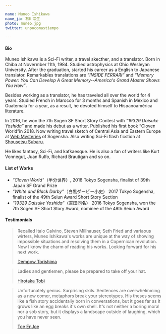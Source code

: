 ```yaml
---

name: Muneo Ishikawa  	
name_ja: 石川宗生  
photo: muneo.jpg  
twitter: unpocomastiempo

---
```


#### Bio

<!--
石川宗生はSF作家、旅行作家、翻訳家。1984年11月11日生まれ、千葉県出身。米Ohio Wesleyan大学で天体物理学を専攻、卒業後は日英の翻訳家として働きはじめる。主な書籍翻訳に『INSIDE FERRARI』や『記憶脳革命』など。翻訳業のかたわら約4 年間にわたり世界各地を放浪。モロッコで3カ月間のフランス語留学、メキシコとグアテマラでは1年間スペイン語留学をし、ラテンアメリカ文学に傾倒した。2016年に短編「吉田同名」で第7回創元SF短編賞を受賞し、作家デビュー。2018年に短編集『半分世界』を刊行した。現在は東京創元社ウェブ雑誌「Webミステリーズ！」で中央アジア―東欧の旅行記を、集英社「小説すばる」でSFショートショートを連載中。得意ジャンルは幻想文学、SF、不条理文学。ヴォネガット、ルルフォ、ブローディガンのファン。	"
-->

Muneo Ishikawa is a Sci-Fi writer, a travel skecther, and a translator. Born in Chiba at Novermber 11th, 1984. Studied astrophysics at Ohio Wesleyan University. After the graduation, started his career as a English to Japanese translator. Remarkables translations are _“INSIDE FERRARI”_ and _“Memory Power: You Can Develop A Great Memory--America's Grand Master Shows You How”_.

Besides working as a translator, he has traveled all over the world for 4 years. Studied French in Marocco for 3 months and Spanish in Mexico and Guatemala for a year, as a result, he devoted himself to Hispanoamérica literature.

In 2016, he won the 7th Sogen SF Short Story Contest with _“19329 Daisuke Yoshida”_ and made his debut as a writer. Published his first book “Cloven World”in 2018. Now writing travel sketch of Central Asia and Eastern Europe at [Web Mysteries](http://www.webmysteries.jp/tag/%E7%9F%B3%E5%B7%9D%E5%AE%97%E7%94%9F%E3%81%AE%E6%97%85%E6%97%A5%E8%A8%98) of Sogensha. Also writing Sci-Fi flash ficstion at [Shousetsu Subaru](http://syousetsu-subaru.shueisha.co.jp/columns/%E6%81%A5%E8%BE%B1/).

He likes fantasy, Sci-Fi, and kafkaesque. He is also a fan of writers like Kurt Vonnegut, Juan Rulfo, Richard Brautigan and so on.

#### List of Works

- _“Cloven World”_（半分世界）, 2018 Tokyo Sogensha, finalist of 39th Japan SF Grand Prize
- _“White and Black Darby”_（白黒ダービー小史） 2017 Tokyo Sogensha, finalist of the 49th Seiun Award Short Story Section
- _“19329 Daisuke Yoshida”_（吉田同名） 2016 Tokyo Sogensha, won the 7th Sogen SF Short Story Award, nominee of the 48th Seiun Award

#### Testimonials

<!--
カルヴィーノ、コルタサル、ミルハウザー、セス・フリードなど様々な作家名が頭によぎるが、石川宗生の小説では、ありえない事態とその過程で生じるコペルニクス的転回を描く手つきが独特で、その読み味を知った今では次の作品を読むのがただ待ち遠しい。
— 酉島伝法
-->

> Recalled Italo Calvino, Steven Millhauser, Seth Fried and variaous wirters, Muneo Ishikawa's works are unique at the way of showing impossible situations and resolving them in a Copernican revolution. Now I know the charm of reading his works. Looking forward for his next work.
> 
> [Dempow Torishima](https://www.amazon.com/Sisyphean-Dempow-Torishima/dp/1421580829)

<!--
諸君、脱帽の用意を。
— 飛浩隆
-->

> Ladies and gentlemen, please be prepared to take off your hat.
> 
> [Hirotaka Tobi](https://en.wikipedia.org/wiki/Hirotaka_Tobi)

<!--
残念ながら、天才。筆力に驚かされる。デビュー作とは思えない整った文章や、思い込みを突いてくる比喩。会話の中でふと浮かんだようなホラ話といった主題であるが、ホラ話たちは成長を続けるうちに自らの殻を食い破り、その向こう側へ突き抜けてしまう。下手な教訓や、お涙頂戴ではなくて、そこには、これまでみたこともなかった笑いの果ての風景が広がっている。
— 円城塔
-->

> Unfortunately genius. Surprising skils. Sentences are overwhelmming as a new comer, metaphors break your stereotypes. His theses seems like a fish story accidentally born in conversations, but it goes far as it grows like an egg breaks it's own shell. It's not neither a boring moral nor a sob story, but it displays a landscape outside of laughing, which you have never seen.
> 
> [Toe EnJoe](https://en.wikipedia.org/wiki/Toh_EnJoe)
